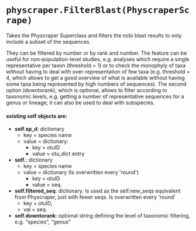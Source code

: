 `physcraper.FilterBlast(PhyscraperScrape)`
=====================================================

Takes the Physcraper Superclass and filters the ncbi blast results to only include a subset of the sequences.

They can be filtered by number or by rank and number. The feature can be useful for non-population-level studies,
e.g. analyses which require a single representative per taxon (threshold = 1) or to check the monophyly of taxa
without having to deal with over-representation of few taxa (e.g. threshold = 4, which allows to get a good overview
of what is available without having some taxa being represented by high numbers of sequences).
The second option (downtorank), which is optional, allows to filter according to taxonomic levels,
e.g. getting a number of representative sequences for a genus or lineage; it can also be used to deal with subspecies.


#### existing self objects are:
  * **self.sp_d**: dictionary
    * key = species name
    * value = dictionary:
        * key = otuID
        * value = otu_dict entry
  * **self.**: dictionary
    * key = species name
    * value = dictionary (Is overwritten every 'round')
        * key = otuID
        * value = seq.
  * **self.filtered_seq**: dictionary. Is used as the self.new_seqs equivalent from Physcraper, just with fewer seqs.
                    Is overwritten every 'round'
    * key = otuID,
    * val = seq.
  * **self.downtorank**: optional string defining the level of taxonomic filtering, e.g. "species", "genus"
  